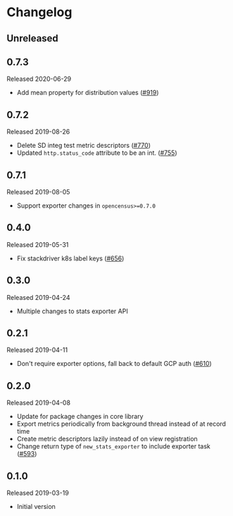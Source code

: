 # Changelog

## Unreleased

## 0.7.3
Released 2020-06-29

  - Add mean property for distribution values
  ([#919](https://github.com/census-instrumentation/opencensus-python/pull/919))

## 0.7.2
Released 2019-08-26

  - Delete SD integ test metric descriptors
  ([#770](https://github.com/census-instrumentation/opencensus-python/pull/770))
  - Updated `http.status_code` attribute to be an int.
  ([#755](https://github.com/census-instrumentation/opencensus-python/pull/755))

## 0.7.1
Released 2019-08-05

  - Support exporter changes in `opencensus>=0.7.0`

## 0.4.0
Released 2019-05-31

- Fix stackdriver k8s label keys
  ([#656](https://github.com/census-instrumentation/opencensus-python/pull/656))

## 0.3.0
Released 2019-04-24

- Multiple changes to stats exporter API

## 0.2.1
Released 2019-04-11
- Don't require exporter options, fall back to default GCP auth
  ([#610](https://github.com/census-instrumentation/opencensus-python/pull/610))

## 0.2.0
Released 2019-04-08

- Update for package changes in core library
- Export metrics periodically from background thread instead of at record time
- Create metric descriptors lazily instead of on view registration
- Change return type of `new_stats_exporter` to include exporter task
  ([#593](https://github.com/census-instrumentation/opencensus-python/pull/593))

## 0.1.0
Released 2019-03-19

- Initial version
